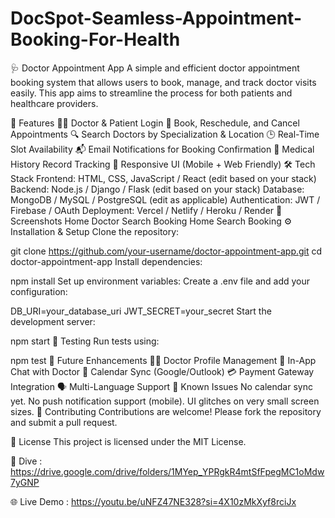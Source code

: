 # DocSpot-Seamless-Appointment-Booking-For-Health
🩺 Doctor Appointment App
A simple and efficient doctor appointment booking system that allows users to book, manage, and track doctor visits easily. This app aims to streamline the process for both patients and healthcare providers.

🚀 Features
 👨‍⚕️ Doctor & Patient Login
 📅 Book, Reschedule, and Cancel Appointments
 🔍 Search Doctors by Specialization & Location
 🕒 Real-Time Slot Availability
 📬 Email Notifications for Booking Confirmation
 📜 Medical History Record Tracking
 📱 Responsive UI (Mobile + Web Friendly)
🛠️ Tech Stack
 Frontend: HTML, CSS, JavaScript / React (edit based on your stack)
 Backend: Node.js / Django / Flask (edit based on your stack)
 Database: MongoDB / MySQL / PostgreSQL (edit as applicable)
 Authentication: JWT / Firebase / OAuth
 Deployment: Vercel / Netlify / Heroku / Render
📸 Screenshots
Home	Doctor Search	Booking
Home	Search	Booking
⚙️ Installation & Setup
Clone the repository:

git clone https://github.com/your-username/doctor-appointment-app.git
cd doctor-appointment-app
Install dependencies:

npm install
Set up environment variables: Create a .env file and add your configuration:

DB_URI=your_database_uri
JWT_SECRET=your_secret
Start the development server:

npm start
🧪 Testing
Run tests using:

npm test
📌 Future Enhancements
👨‍⚕️ Doctor Profile Management
💬 In-App Chat with Doctor
📆 Calendar Sync (Google/Outlook)
💳 Payment Gateway Integration
🗣️ Multi-Language Support
🐞 Known Issues
No calendar sync yet.
No push notification support (mobile).
UI glitches on very small screen sizes.
🤝 Contributing
Contributions are welcome!
Please fork the repository and submit a pull request.

📄 License
This project is licensed under the MIT License.

🔗 Dive : https://drive.google.com/drive/folders/1MYep_YPRgkR4mtSfFpegMC1oMdw7yGNP

🌐 Live Demo : https://youtu.be/uNFZ47NE328?si=4X10zMkXyf8rciJx
